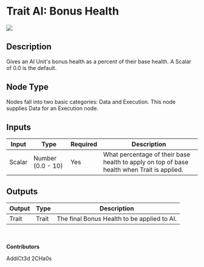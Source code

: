 # Trait AI: Bonus Health
![](../../../.gitbook/assets/trait-ai-bonus-health.png)

## Description
Gives an AI Unit's bonus health as a percent of their base health. A Scalar of 0.0 is the default.

## Node Type
Nodes fall into two basic categories: Data and Execution. This node supplies Data for an Execution node.

## Inputs
| Input | Type | Required | Description |
|------------------|------------------|----------|--------------------------------------------------------------|
| Scalar | Number (0.0 - 10) | Yes | What percentage of their base health to apply on top of base health when Trait is applied. |

## Outputs
| Output | Type | Description |
|------------------|------------------|--------------------------------------------------------------|
| Trait | Trait | The final Bonus Health to be applied to AI. |

\
\
**Contributors**

AddiCt3d 2CHa0s
